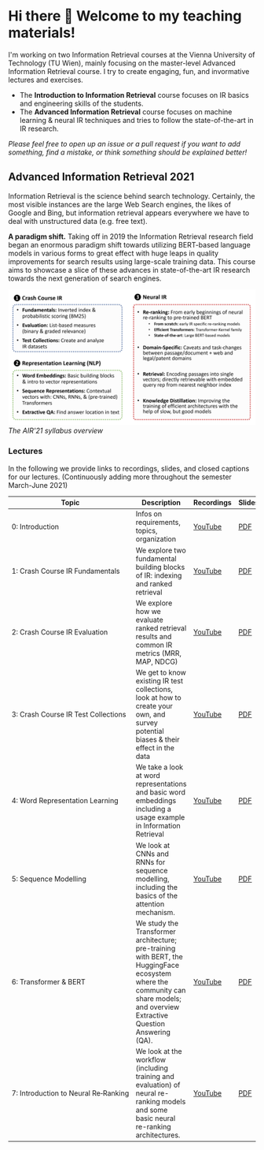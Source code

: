 # Hi there 👋 Welcome to my teaching materials!

I'm working on two Information Retrieval courses at the Vienna University of Technology (TU Wien), mainly focusing on the master-level Advanced Information Retrieval course. I try to create engaging, fun, and invormative lectures and exercises. 

- The **Introduction to Information Retrieval** course focuses on IR basics and engineering skills of the students.
- The **Advanced Information Retrieval** course focuses on machine learning & neural IR techniques and tries to follow the state-of-the-art in IR research.

*Please feel free to open up an issue or a pull request if you want to add something, find a mistake, or think something should be explained better!*

## Advanced Information Retrieval 2021

Information Retrieval is the science behind search technology. Certainly, the most visible instances are the large Web Search engines, the likes of Google and Bing, but information retrieval appears everywhere we have to deal with unstructured data (e.g. free text).

**A paradigm shift.** Taking off in 2019 the Information Retrieval research field began an enormous paradigm shift towards utilizing BERT-based language models in various forms to great effect with huge leaps in quality improvements for search results using large-scale training data. This course aims to showcase a slice of these advances in state-of-the-art IR research towards the next generation of search engines. 

![Syllabus](advanced-information-retrieval/air-syllabus.png)
*The AIR'21 syllabus overview*

### Lectures

In the following we provide links to recordings, slides, and closed captions for our lectures. (Continuously adding more throughout the semester March-June 2021)

| Topic                  | Description                                                                     | Recordings  | Slides  | Text  |
| -------------          | -------------                                                                   |-------------                 | -----       | -----         |
| 0:&nbsp;Introduction        | Infos on requirements, topics, organization                                     | [YouTube](https://youtu.be/6FNISntK6Sk) | [PDF](advanced-information-retrieval/Lecture&#32;0&#32;-&#32;Course&#32;Introduction.pdf)            | [Transcript](advanced-information-retrieval/Lecture&#32;0&#32;-&#32;Closed&#32;Captions.md)            |
| 1:&nbsp;Crash&nbsp;Course&nbsp;IR&nbsp;Fundamentals     | We explore two fundamental building blocks of IR: indexing and ranked retrieval | [YouTube](https://youtu.be/ZC94KSDd4DM) | [PDF](advanced-information-retrieval/Lecture%201%20-%20Crash%20Course%20-%20Fundamentals.pdf)            | [Transcript](advanced-information-retrieval/Lecture&#32;1&#32;-&#32;Closed&#32;Captions.md)
| 2:&nbsp;Crash&nbsp;Course&nbsp;IR&nbsp;Evaluation     | We explore how we evaluate ranked retrieval results and common IR metrics (MRR, MAP, NDCG) | [YouTube](https://youtu.be/EiDltQZ713I) | [PDF](advanced-information-retrieval/Lecture%202%20-%20Crash%20Course%20-%20Evaluation.pdf)            | [Transcript](advanced-information-retrieval/Lecture&#32;2&#32;-&#32;Closed&#32;Captions.md)
| 3:&nbsp;Crash&nbsp;Course&nbsp;IR&nbsp;Test&nbsp;Collections     | We get to know existing IR test collections, look at how to create your own, and survey potential biases & their effect in the data | [YouTube](https://youtu.be/pRRveh3D0pI) | [PDF](advanced-information-retrieval/Lecture%203%20-%20Crash%20Course%20-%20Test%20Collections.pdf)            | [Transcript](advanced-information-retrieval/Lecture%203%20-%20Closed%20Captions.md)
| 4:&nbsp;Word&nbsp;Representation&nbsp;Learning     | We take a look at word representations and basic word embeddings including a usage example in Information Retrieval| [YouTube](https://youtu.be/f3nM6DKVwug) | [PDF](advanced-information-retrieval/Lecture%204%20-%20Word%20Representation%20Learning.pdf)            | [Transcript](advanced-information-retrieval/Lecture%204%20-%20Closed%20Captions.md)
| 5:&nbsp;Sequence&nbsp;Modelling     | We look at CNNs and RNNs for sequence modelling, including the basics of the attention mechanism. | [YouTube](https://youtu.be/7Bfj_UuJh38) | [PDF](advanced-information-retrieval/Lecture%205%20-%20Sequence%20modelling%20in%20NLP.pdf)            | [Transcript](advanced-information-retrieval/Lecture%205%20-%20Closed%20Captions.md)
| 6:&nbsp;Transformer&nbsp;&&nbsp;BERT     | We study the Transformer architecture; pre-training with BERT, the HuggingFace ecosystem where the community can share models; and overview Extractive Question Answering (QA). | [YouTube](https://youtu.be/Mt7UJNKxscA) | [PDF](advanced-information-retrieval/Lecture%206%20-%20Transformer%20and%20BERT%20Pre-training.pdf)            | [Transcript](advanced-information-retrieval/Lecture%206%20-%20Closed%20Captions.md)
| 7:&nbsp;Introduction&nbsp;to&nbsp;Neural&nbsp;Re&#8209;Ranking     | We look at the workflow (including training and evaluation) of neural re-ranking models and some basic neural re-ranking architectures. | [YouTube](https://youtu.be/GSixIsI1eZE) | [PDF](advanced-information-retrieval/Lecture%207%20-%20Introduction%20to%20Neural%20Re-Ranking.pdf)            | [Transcript](advanced-information-retrieval/Lecture%207%20-%20Closed%20Captions.md)
